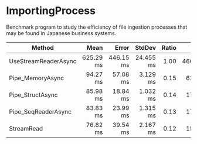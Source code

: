 # ImportingProcess
Benchmark program to study the efficiency of file ingestion processes that may be found in Japanese business systems.

|               Method |      Mean |     Error |    StdDev | Ratio |      Gen 0 |      Gen 1 |     Gen 2 | Allocated |
|--------------------- |----------:|----------:|----------:|------:|-----------:|-----------:|----------:|----------:|
| UseStreamReaderAsync | 625.29 ms | 446.15 ms | 24.455 ms |  1.00 | 46000.0000 | 16000.0000 | 4000.0000 |    364 MB |
|     Pipe_MemoryAsync |  94.27 ms |  57.08 ms |  3.129 ms |  0.15 |  6200.0000 |  2000.0000 | 2000.0000 |    145 MB |
|     Pipe_StructAsync |  85.98 ms |  18.84 ms |  1.032 ms |  0.14 |  1714.2857 |  1571.4286 | 1571.4286 |    128 MB |
|  Pipe_SeqReaderAsync |  83.83 ms |  23.99 ms |  1.315 ms |  0.13 |  1714.2857 |  1571.4286 | 1571.4286 |    128 MB |
|           StreamRead |  76.82 ms |  39.54 ms |  2.167 ms |  0.12 |  1571.4286 |  1571.4286 | 1571.4286 |    128 MB |

